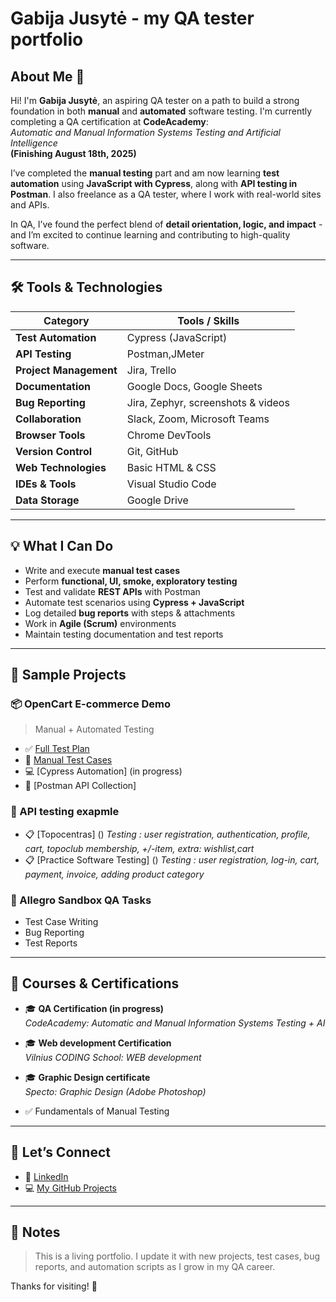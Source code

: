 # Gabija Jusytė - my QA tester portfolio

## About Me 👋

Hi! I'm **Gabija Jusytė**, an aspiring QA tester on a path to build a strong foundation in both **manual** and **automated** software testing. I'm currently completing a QA certification at **CodeAcademy**:  
_Automatic and Manual Information Systems Testing and Artificial Intelligence_  
**(Finishing August 18th, 2025)**

I’ve completed the **manual testing** part and am now learning **test automation** using **JavaScript with Cypress**, along with **API testing in Postman**. I also freelance as a QA tester, where I work with real-world sites and APIs.

In QA, I’ve found the perfect blend of **detail orientation, logic, and impact** - and I’m excited to continue learning and contributing to high-quality software.

---

## 🛠️ Tools & Technologies

| Category              | Tools / Skills                                                               |
|-----------------------|------------------------------------------------------------------------------|
| **Test Automation**   | Cypress (JavaScript)                                                         |
| **API Testing**       | Postman,JMeter                                                               |
| **Project Management**| Jira, Trello                                                                 |
| **Documentation**     | Google Docs, Google Sheets                                                   |
| **Bug Reporting**     | Jira, Zephyr, screenshots & videos                                           |
| **Collaboration**     | Slack, Zoom, Microsoft Teams                                                 |
| **Browser Tools**     | Chrome DevTools                                                              |
| **Version Control**   | Git, GitHub                                                                  |
| **Web Technologies**  | Basic HTML & CSS                                                             |
| **IDEs & Tools**      | Visual Studio Code                                                           |
| **Data Storage**      | Google Drive                                                                 |


---

## 💡 What I Can Do

- Write and execute **manual test cases**
- Perform **functional, UI, smoke, exploratory testing**
- Test and validate **REST APIs** with Postman
- Automate test scenarios using **Cypress + JavaScript**
- Log detailed **bug reports** with steps & attachments
- Work in **Agile (Scrum)** environments
- Maintain testing documentation and test reports

---

## 🧪 Sample Projects

### 📦 OpenCart E-commerce Demo
> Manual + Automated Testing

- ✅ [Full Test Plan](https://docs.google.com/document/d/1aDmN6flr0ZWoU_ppdH5lweQguLdr4Sjk69Qf_xN5UWI/edit?tab=t.0)
- 🧾 [Manual Test Cases](https://docs.google.com/spreadsheets/d/1_NuMW94xewG4vqqWIeUQpj0Dof7u8tEgr21y5lCfJJs/edit?gid=0#gid=0)
- 💻 [Cypress Automation] (in progress)
- 🧪 [Postman API Collection]

### 🛒 API testing exapmle

- 📋 [Topocentras] ()
  _Testing : user registration, authentication, profile, cart, topoclub membership, +/-item, extra: wishlist,cart_
- 📋 [Practice Software Testing] ()
  _Testing : user registration, log-in, cart, payment, invoice, adding product category_
  
### 🧼 Allegro Sandbox QA Tasks
- Test Case Writing
- Bug Reporting
- Test Reports

---

## 📜 Courses & Certifications

- 🎓 **QA Certification (in progress)**  
  _CodeAcademy: Automatic and Manual Information Systems Testing + AI_
  
- 🎓 **Web development Certification**  
  _Vilnius CODING School: WEB development_

- 🎓 **Graphic Design certificate**  
  _Specto: Graphic Design (Adobe Photoshop)_
  
- ✅ Fundamentals of Manual Testing

---

## 🤝 Let’s Connect

- 🔗 [LinkedIn](https://www.linkedin.com/in/gabija-jusyte/) 
- 💻 [My GitHub Projects](https://github.com/6abija) 

---

## 📌 Notes

> This is a living portfolio. I update it with new projects, test cases, bug reports, and automation scripts as I grow in my QA career.

Thanks for visiting! 🚀

